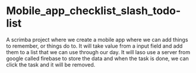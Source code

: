 # Mobile_app_checklist_slash_todo-list
A scrimba project where we create a mobile app where we can add things to remember, or things do to. 
It will take value from a input field and add them to a list that we can use through our day. 
It will laso use a server from google called firebase to store the data and when the task is done, we can click the task and it will be removed.
